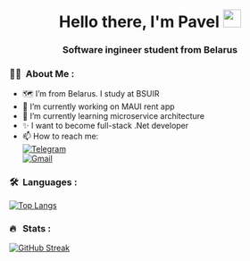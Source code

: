 <h1 align="center">
  Hello there, I'm Pavel <img src="https://github.com/blackcater/blackcater/raw/main/images/Hi.gif" height="32"/>
</h1>

<h3 align="center">Software ingineer student from Belarus </h3>


### 👨‍💻 &nbsp;About Me :

- 🗺️ I’m from Belarus. I study at BSUIR
- 🔭 I’m currently working on MAUI rent app
- 🌱 I’m currently learning microservice architecture
- ✨ I want to become full-stack .Net developer
- 📫 How to reach me: \
    [![Telegram](https://img.shields.io/badge/Telegram-2CA5E0?style=flat&logo=telegram&logoColor=white)](https://t.me/PavelAbram0vich) \
    <a href="mailto:apn20040510@gmail.com"> <!--when using markdown syntax it is not possible to use mailto in <a></a> tag-->
        <img src="https://camo.githubusercontent.com/7e309a69e7ba420e841844b03cf3cb6beec3915d10a51fac6463cfaf230a7e8c/68747470733a2f2f696d672e736869656c64732e696f2f62616467652f476d61696c2d4431343833363f7374796c653d666c6174266c6f676f3d676d61696c266c6f676f436f6c6f723d7768697465" alt="Gmail" data-canonical-src="https://img.shields.io/badge/Gmail-D14836?style=flat&amp;logo=gmail&amp;logoColor=white" style="max-width: 100%;"> 
    </a> 

### 🛠 &nbsp;Languages :
[![Top Langs](https://github-readme-stats.vercel.app/api/top-langs/?username=Pavelabramovich&layout=compact)](https://github.com/anuraghazra/github-readme-stats)

### 🔥 &nbsp; Stats :
<a href="https://git.io/streak-stats">
    <img src="https://github-readme-streak-stats.herokuapp.com?user=Pavelabramovich&theme=transparent&border_radius=5&date_format=j%20M%5B%20Y%5D" alt="GitHub Streak" />
</a>





